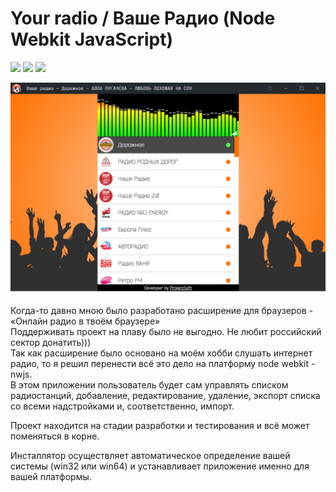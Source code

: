 # Your radio / Ваше Радио (Node Webkit JavaScript)

[![](https://img.shields.io/github/release/ProjectSoft-STUDIONIONS/radioappnwjs.svg?style=for-the-badge)](https://github.com/ProjectSoft-STUDIONIONS/radioappnwjs/releases/latest) [![](https://img.shields.io/github/license/ProjectSoft-STUDIONIONS/radioappnwjs.svg?style=for-the-badge)](https://github.com/ProjectSoft-STUDIONIONS/radioappnwjs/blob/master/LICENSE) [![](https://img.shields.io/github/downloads/ProjectSoft-STUDIONIONS/radioappnwjs/total.svg?label=%D0%A1%D0%9A%D0%90%D0%A7%D0%95%D0%9D%D0%9E&style=for-the-badge)](https://github.com/ProjectSoft-STUDIONIONS/radioappnwjs/releases/download/2.0.0/YouRadio.exe)

![Your radio / Ваше Радио](https://raw.githubusercontent.com/ProjectSoft-STUDIONIONS/radioappnwjs/master/src/screen.png)

Когда-то давно мною было разработано расширение для браузеров - «Онлайн радио в твоём браузере»   
Поддерживать проект на плаву было не выгодно. Не любит российский сектор донатить)))   
Так как расширение было основано на моём хобби слушать интернет радио, то я решил перенести всё это дело на платформу node webkit - nwjs.   
В этом приложении пользователь будет сам управлять списком радиостанций, добавление, редактирование, удаление, экспорт списка со всеми надстройками и, соответственно, импорт.   

Проект находится на стадии разработки и тестирования и всё может поменяться в корне.

Инсталлятор осуществляет автоматическое определение вашей системы (win32 или win64) и устанавливает приложение именно для вашей платформы. 

